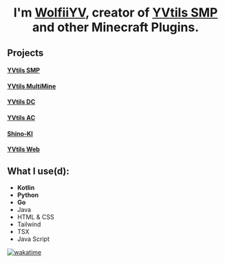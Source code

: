 <h1 align="center">I'm <a href="https://yvtils.net" target="_blank">WolfiiYV</a>, creator of <a href="https://yvtils.net/yvtils/smp" target="_blank">YVtils SMP</a> and other Minecraft Plugins.</h1>

## Projects

#### <a href="https://yvtils.net/yvtils/smp" target="_blank">YVtils SMP</a>
#### <a href="https://yvtils.net/yvtils/mm" target="_blank">YVtils MultiMine</a>
#### <a href="https://yvtils.net/yvtils/dc" target="_blank">YVtils DC</a>
#### <a href="https://yvtils.net/yvtils/ac" target="_blank">YVtils AC</a>
#### <a href="https://yvtils.net/shino" target="_blank">Shino-KI</a>
#### <a href="https://yvtils.net" target="_blank">YVtils Web</a>

## What I use(d):

- **Kotlin**
- **Python**
- **Go**
- Java
- HTML & CSS
- Tailwind
- TSX
- Java Script

[![wakatime](https://wakatime.com/badge/user/645a00c5-93b5-4e36-b5a1-6393d7992128.svg?style=for-the-badge)](https://wakatime.com/@645a00c5-93b5-4e36-b5a1-6393d7992128)
